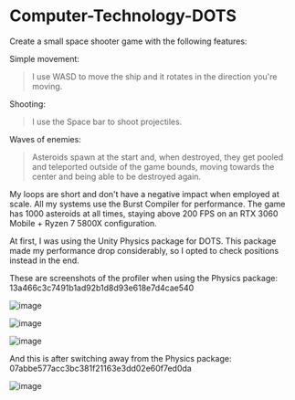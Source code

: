 # Computer-Technology-DOTS

Create a small space shooter game with the following features:

Simple movement:
> I use WASD to move the ship and it rotates in the direction you're moving.

Shooting:
> I use the Space bar to shoot projectiles.

Waves of enemies:
> Asteroids spawn at the start and, when destroyed, they get pooled and teleported outside of the game bounds, moving towards the center and being able to be destroyed again.

My loops are short and don't have a negative impact when employed at scale.
All my systems use the Burst Compiler for performance.
The game has 1000 asteroids at all times, staying above 200 FPS on an RTX 3060 Mobile + Ryzen 7 5800X configuration.

At first, I was using the Unity Physics package for DOTS.
This package made my performance drop considerably, so I opted to check positions instead in the end.

These are screenshots of the profiler when using the Physics package: 13a466c3c7491b1ad92b1d8d93e618e7d4cae540

![image](https://github.com/xCISACx/Computer-Technology-DOTS/assets/37281623/fc3a0289-042c-4596-a281-0e963af491a1)

![image](https://github.com/xCISACx/Computer-Technology-DOTS/assets/37281623/9f9ac612-3119-404f-9a85-aa77e668fd49)

![image](https://github.com/xCISACx/Computer-Technology-DOTS/assets/37281623/e6492d31-3640-4566-844f-9a36c7e16a22)


And this is after switching away from the Physics package: 07abbe577acc3bc381f21163e3dd02e60f7ed0da

![image](https://github.com/xCISACx/Computer-Technology-DOTS/assets/37281623/92bcaf78-dd24-4166-b2ae-1243e9db7521)

